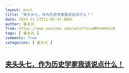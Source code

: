 ```yaml
---
layout: post
title: "夹头头七，作为历史学家我该说点什么！"
date: 2024-11-13T21:05:47.000Z
author: 崔永元
from: https://www.youtube.com/watch?v=uWM3m40Go18
tags: [ 崔永元 ]
comments: True
categories: [ 崔永元 ]
---
```

<!--1731531947000-->
[夹头头七，作为历史学家我该说点什么！](https://www.youtube.com/watch?v=uWM3m40Go18)
------

<div>

</div>
